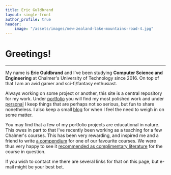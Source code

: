```yaml
---
title: Eric Guldbrand
layout: single-front
author_profile: true
header:
    image: "/assets/images/new-zealand-lake-mountains-road-4.jpg"
---
```


# Greetings!
---

My name is __Eric Guldbrand__ and I've been studying **Computer Science and Engineering** at Chalmer's University of Technology since 2016. On top of that I am an avid gamer and sci-fi/fantasy enthusiast.

Always working on some project or another, this site is a central repository for my work. Under [portfolio](/portfolio/) you will find my most polished work and under [personal](/personal/) I keep things that are perhaps not so serious, but fun to share nonetheless. I also keep a small [blog](/blog/) for when I feel the need to weigh in on some matter.

You may find that a few of my portfolio projects are educational in nature. This owes in part to that I've recently been working as a teaching for a few Chalmer's courses. This has been very rewarding, and inspired me and a friend to write [a compendium](/portfolio/data-structures/) for one of our favourite courses. We were thus very happy to see it [recommended as complimentary literature](http://www.cse.chalmers.se/edu/year/2018/course/DAT037_Datastrukturer/resources.html) for the course in question.

If you wish to contact me there are several links for that on this page, but e-mail might be your best bet.
